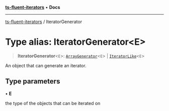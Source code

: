 [**ts-fluent-iterators**](../README.md) • **Docs**

---

[ts-fluent-iterators](../README.md) / IteratorGenerator

# Type alias: IteratorGenerator\<E\>

> **IteratorGenerator**\<`E`\>: [`ArrayGenerator`](../interfaces/ArrayGenerator.md)\<`E`\> \| [`IteratorLike`](IteratorLike.md)\<`E`\>

An object that can generate an iterator.

## Type parameters

• **E**

the type of the objects that can be iterated on
